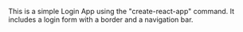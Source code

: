 This is a simple Login App using the "create-react-app" command.
It includes a login form with a border and a navigation bar.
